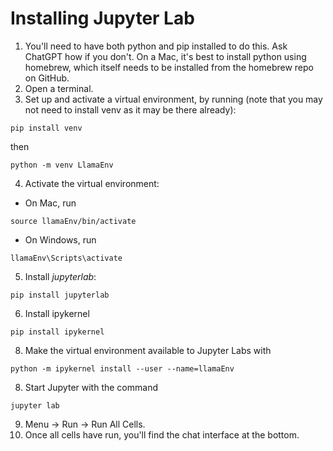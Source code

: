 # Installing Jupyter Lab

1. You'll need to have both python and pip installed to do this. Ask ChatGPT how if you don't. On a Mac, it's best to install python using homebrew, which itself needs to be installed from the homebrew repo on GitHub.
2. Open a terminal.
3. Set up and activate a virtual environment, by running (note that you may not need to install venv as it may be there already):
```
pip install venv
```
then
```
python -m venv LlamaEnv
```
4. Activate the virtual environment:
- On Mac, run
```
source llamaEnv/bin/activate
```
- On Windows, run
```
llamaEnv\Scripts\activate
```
5. Install *jupyterlab*:
```
pip install jupyterlab
```
6. Install ipykernel
```
pip install ipykernel
```
8. Make the virtual environment available to Jupyter Labs with
```
python -m ipykernel install --user --name=llamaEnv
```
8. Start Jupyter with the command
```
jupyter lab
```
9. Menu -> Run -> Run All Cells.
10. Once all cells have run, you'll find the chat interface at the bottom.
